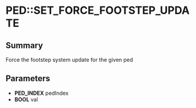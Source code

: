 # PED::SET_FORCE_FOOTSTEP_UPDATE

## Summary
Force the footstep system update for the given ped

## Parameters
* **PED_INDEX** pedIndex
* **BOOL** val
